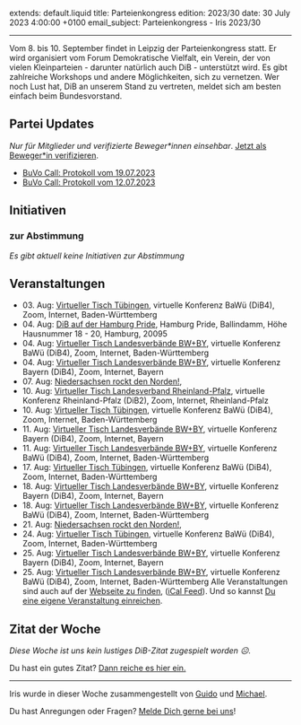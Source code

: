 
extends: default.liquid
title: Parteienkongress
edition: 2023/30
date: 30 July 2023 4:00:00 +0100
email_subject: Parteienkongress - Iris 2023/30

---
Vom 8. bis 10. September findet in Leipzig der Parteienkongress statt. Er wird organisiert vom Forum Demokratische Vielfalt, ein Verein, der von vielen Kleinparteien - darunter natürlich auch DiB - unterstützt wird. Es gibt zahlreiche Workshops und andere Möglichkeiten, sich zu vernetzen. Wer noch Lust hat, DiB an unserem Stand zu vertreten, meldet sich am besten einfach beim Bundesvorstand.

## Partei Updates

_Nur für Mitglieder und verifizierte Beweger\*innen einsehbar_. [Jetzt als Beweger\*in verifizieren](https://dib.de/bewegerin-werden/).

 - [BuVo Call: Protokoll vom 19.07.2023](https://marktplatz.dib.de/t/buvo-call-protokoll-vom-19-07-2023/40075)
 - [BuVo Call: Protokoll vom 12.07.2023](https://marktplatz.dib.de/t/buvo-call-protokoll-vom-12-07-2023/40074)

## Initiativen

### zur Abstimmung
_Es gibt aktuell keine Initiativen zur Abstimmung_

## Veranstaltungen

 - 03.&nbsp;Aug: [Virtueller Tisch Tübingen](https://dib.de/events/virtueller-tisch-tuebingen-2023-08-03/), virtuelle Konferenz BaWü (DiB4), Zoom, Internet, Baden-Württemberg
 - 04.&nbsp;Aug: [DiB auf der Hamburg Pride](https://dib.de/events/dib-auf-der-hamburg-pride/), Hamburg Pride, Ballindamm, Höhe Hausnummer 18 - 20, Hamburg, 20095
 - 04.&nbsp;Aug: [Virtueller Tisch Landesverbände BW+BY](https://dib.de/events/virtueller-tisch-landesverbaende-bwby-3-2023-08-04/), virtuelle Konferenz BaWü (DiB4), Zoom, Internet, Baden-Württemberg
 - 04.&nbsp;Aug: [Virtueller Tisch Landesverbände BW+BY](https://dib.de/events/virtueller-tisch-landesverbaende-bwby-2-2023-08-04/), virtuelle Konferenz Bayern (DiB4), Zoom, Internet, Bayern
 - 07.&nbsp;Aug: [Niedersachsen rockt den Norden!](https://dib.de/events/niedersachsen-call-2023-08-07/), 
 - 10.&nbsp;Aug: [Virtueller Tisch Landesverband Rheinland-Pfalz](https://dib.de/events/virtueller-tisch-landesverband-rheinland-pfalz-2023-08-10/), virtuelle Konferenz Rheinland-Pfalz (DiB2), Zoom, Internet, Rheinland-Pfalz
 - 10.&nbsp;Aug: [Virtueller Tisch Tübingen](https://dib.de/events/virtueller-tisch-tuebingen-2023-08-10/), virtuelle Konferenz BaWü (DiB4), Zoom, Internet, Baden-Württemberg
 - 11.&nbsp;Aug: [Virtueller Tisch Landesverbände BW+BY](https://dib.de/events/virtueller-tisch-landesverbaende-bwby-2-2023-08-11/), virtuelle Konferenz Bayern (DiB4), Zoom, Internet, Bayern
 - 11.&nbsp;Aug: [Virtueller Tisch Landesverbände BW+BY](https://dib.de/events/virtueller-tisch-landesverbaende-bwby-3-2023-08-11/), virtuelle Konferenz BaWü (DiB4), Zoom, Internet, Baden-Württemberg
 - 17.&nbsp;Aug: [Virtueller Tisch Tübingen](https://dib.de/events/virtueller-tisch-tuebingen-2023-08-17/), virtuelle Konferenz BaWü (DiB4), Zoom, Internet, Baden-Württemberg
 - 18.&nbsp;Aug: [Virtueller Tisch Landesverbände BW+BY](https://dib.de/events/virtueller-tisch-landesverbaende-bwby-2-2023-08-18/), virtuelle Konferenz Bayern (DiB4), Zoom, Internet, Bayern
 - 18.&nbsp;Aug: [Virtueller Tisch Landesverbände BW+BY](https://dib.de/events/virtueller-tisch-landesverbaende-bwby-3-2023-08-18/), virtuelle Konferenz BaWü (DiB4), Zoom, Internet, Baden-Württemberg
 - 21.&nbsp;Aug: [Niedersachsen rockt den Norden!](https://dib.de/events/niedersachsen-call-2023-08-21/), 
 - 24.&nbsp;Aug: [Virtueller Tisch Tübingen](https://dib.de/events/virtueller-tisch-tuebingen-2023-08-24/), virtuelle Konferenz BaWü (DiB4), Zoom, Internet, Baden-Württemberg
 - 25.&nbsp;Aug: [Virtueller Tisch Landesverbände BW+BY](https://dib.de/events/virtueller-tisch-landesverbaende-bwby-2-2023-08-25/), virtuelle Konferenz Bayern (DiB4), Zoom, Internet, Bayern
 - 25.&nbsp;Aug: [Virtueller Tisch Landesverbände BW+BY](https://dib.de/events/virtueller-tisch-landesverbaende-bwby-3-2023-08-25/), virtuelle Konferenz BaWü (DiB4), Zoom, Internet, Baden-Württemberg
Alle Veranstaltungen sind auch auf der [Webseite zu finden](https://dib.de/veranstaltungen/), ([iCal Feed](https://dib.de/?ical=1)). Und so kannst [Du eine eigene Veranstaltung einreichen](https://marktplatz.dib.de/t/eine-veranstaltung-auf-der-webseite-einreichen/21379).


## Zitat der Woche
_Diese Woche ist uns kein lustiges DiB-Zitat zugespielt worden ☹._

Du hast ein gutes Zitat? [Dann reiche es hier ein.](https://marktplatz.dib.de/t/fortsetzung-lustige-dib-zitate/24431)


---

Iris wurde in dieser Woche zusammengestellt von [Guido](https://marktplatz.dib.de/u/Guido/) und [Michael](https://marktplatz.dib.de/u/MichaelVoss/).

Du hast Anregungen oder Fragen? [Melde Dich gerne bei uns](https://marktplatz.dib.de/t/neu-iris-die-woechtliche-zusammenfasssung-zum-sonntagsbrunch/10990)!


